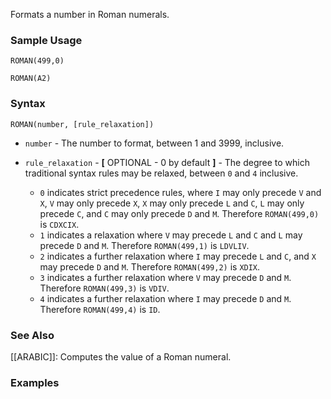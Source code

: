 Formats a number in Roman numerals.

### Sample Usage

`ROMAN(499,0)`

`ROMAN(A2)`

### Syntax

`ROMAN(number, [rule_relaxation])`

* `number` - The number to format, between 1 and 3999, inclusive.
* `rule_relaxation` - **[** OPTIONAL - 0 by default **]** - The degree to which traditional syntax rules may be relaxed, between `0` and `4` inclusive.

  + `0` indicates strict precedence rules, where `I` may only precede `V` and `X`, `V` may only precede `X`, `X` may only precede `L` and `C`, `L` may only precede `C`, and `C` may only precede `D` and `M`. Therefore `ROMAN(499,0)` is `CDXCIX`.
  + `1` indicates a relaxation where `V` may precede `L` and `C` and `L` may precede `D` and `M`. Therefore `ROMAN(499,1)` is `LDVLIV`.
  + `2` indicates a further relaxation where `I` may precede `L` and `C`, and `X` may precede `D` and `M`. Therefore `ROMAN(499,2)` is `XDIX`.
  + `3` indicates a further relaxation where `V` may precede `D` and `M`. Therefore `ROMAN(499,3)` is `VDIV`.
  + `4` indicates a further relaxation where `I` may precede `D` and `M`. Therefore `ROMAN(499,4)` is `ID`.

### See Also

[[ARABIC]]: Computes the value of a Roman numeral.

### Examples